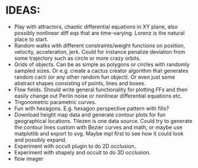 # IDEAS:

- Play with attractors, chaotic differential equations in XY plane, also possibly nonlinear diff eqs that are time-varying. Lorenz is the natural place to start.
- Random walks with different constraints/weight functions on position, velocity, acceleration, jerk. Could for instance penalize deviation from some trajectory such as circle or more crazy orbits.
- Grids of objects. Can be as simple as polygons or circles with randomly sampled sizes. Or e.g. create a cactus creator algorithm that generates random cacti (or any other random fun object). Or even just some abstract shapes consisting of points, lines and boxes.
- Flow fields. Should write general functionality for plotting FFs and then easily change out Perlin noise or nonlinear differential equations etc.
- Trigonometric parametric curves.
- Fun with hexagons. E.g. hexagon perspective pattern with fills?
- Download height map data and generate contour plots for fun geographical locations. Tilezen is one data source. Could try to generate the contour lines custom with Bezier curves and math, or maybe use matplotlib and export to svg. Maybe mpl first to see how it could look and possibly expand. 
- Experiment with occult plugin to do 2D occlusion. 
- Experiment with shapely and occult to do 3D occlusion.
- flow imager
